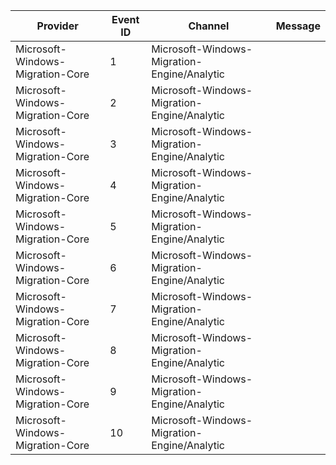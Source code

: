 Provider                          |  Event ID  |  Channel                                      |  Message
----------------------------------|------------|-----------------------------------------------|---------
Microsoft-Windows-Migration-Core  |  1         |  Microsoft-Windows-Migration-Engine/Analytic  |
Microsoft-Windows-Migration-Core  |  2         |  Microsoft-Windows-Migration-Engine/Analytic  |
Microsoft-Windows-Migration-Core  |  3         |  Microsoft-Windows-Migration-Engine/Analytic  |
Microsoft-Windows-Migration-Core  |  4         |  Microsoft-Windows-Migration-Engine/Analytic  |
Microsoft-Windows-Migration-Core  |  5         |  Microsoft-Windows-Migration-Engine/Analytic  |
Microsoft-Windows-Migration-Core  |  6         |  Microsoft-Windows-Migration-Engine/Analytic  |
Microsoft-Windows-Migration-Core  |  7         |  Microsoft-Windows-Migration-Engine/Analytic  |
Microsoft-Windows-Migration-Core  |  8         |  Microsoft-Windows-Migration-Engine/Analytic  |
Microsoft-Windows-Migration-Core  |  9         |  Microsoft-Windows-Migration-Engine/Analytic  |
Microsoft-Windows-Migration-Core  |  10        |  Microsoft-Windows-Migration-Engine/Analytic  |